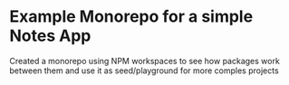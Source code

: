 # Example Monorepo for a simple Notes App

Created a monorepo using NPM workspaces to see how packages work between them and use it as seed/playground for more comples projects